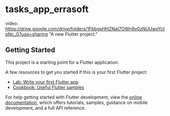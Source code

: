 # tasks_app_errasoft
video:
https://drive.google.com/drive/folders/1FbbgsHHZNat7OWn9v0zNUUwoYctpNc_G?usp=sharing
"A new Flutter project."

## Getting Started

This project is a starting point for a Flutter application.

A few resources to get you started if this is your first Flutter project:

- [Lab: Write your first Flutter app](https://docs.flutter.dev/get-started/codelab)
- [Cookbook: Useful Flutter samples](https://docs.flutter.dev/cookbook)

For help getting started with Flutter development, view the
[online documentation](https://docs.flutter.dev/), which offers tutorials,
samples, guidance on mobile development, and a full API reference.
